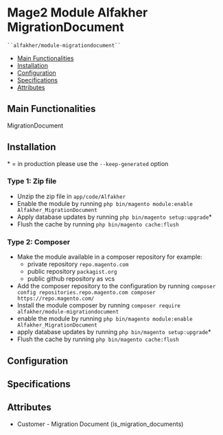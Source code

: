 # Mage2 Module Alfakher MigrationDocument

    ``alfakher/module-migrationdocument``

 - [Main Functionalities](#markdown-header-main-functionalities)
 - [Installation](#markdown-header-installation)
 - [Configuration](#markdown-header-configuration)
 - [Specifications](#markdown-header-specifications)
 - [Attributes](#markdown-header-attributes)


## Main Functionalities
MigrationDocument

## Installation
\* = in production please use the `--keep-generated` option

### Type 1: Zip file

 - Unzip the zip file in `app/code/Alfakher`
 - Enable the module by running `php bin/magento module:enable Alfakher_MigrationDocument`
 - Apply database updates by running `php bin/magento setup:upgrade`\*
 - Flush the cache by running `php bin/magento cache:flush`

### Type 2: Composer

 - Make the module available in a composer repository for example:
    - private repository `repo.magento.com`
    - public repository `packagist.org`
    - public github repository as vcs
 - Add the composer repository to the configuration by running `composer config repositories.repo.magento.com composer https://repo.magento.com/`
 - Install the module composer by running `composer require alfakher/module-migrationdocument`
 - enable the module by running `php bin/magento module:enable Alfakher_MigrationDocument`
 - apply database updates by running `php bin/magento setup:upgrade`\*
 - Flush the cache by running `php bin/magento cache:flush`


## Configuration




## Specifications




## Attributes

 - Customer - Migration Document (is_migration_documents)

